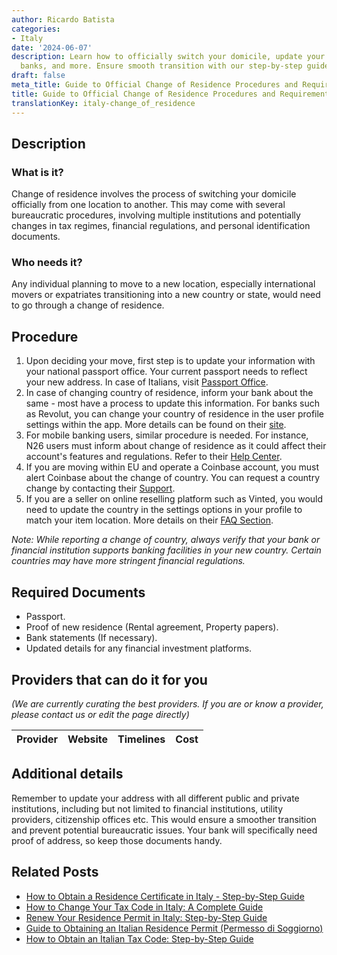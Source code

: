```yaml
---
author: Ricardo Batista
categories:
- Italy
date: '2024-06-07'
description: Learn how to officially switch your domicile, update your passport, notify
  banks, and more. Ensure smooth transition with our step-by-step guide.
draft: false
meta_title: Guide to Official Change of Residence Procedures and Requirements
title: Guide to Official Change of Residence Procedures and Requirements
translationKey: italy-change_of_residence
---
```


## Description
### What is it?
Change of residence involves the process of switching your domicile officially from one location to another. This may come with several bureaucratic procedures, involving multiple institutions and potentially changes in tax regimes, financial regulations, and personal identification documents.
### Who needs it?
Any individual planning to move to a new location, especially international movers or expatriates transitioning into a new country or state, would need to go through a change of residence.

## Procedure
1. Upon deciding your move, first step is to update your information with your national passport office. Your current passport needs to reflect your new address. In case of Italians, visit [Passport Office](https://poliziadistato.it/articolo/191/).
2. In case of changing country of residence, inform your bank about the same - most have a process to update this information. For banks such as Revolut, you can change your country of residence in the user profile settings within the app. More details can be found on their [site](https://www.revolut.com/help).
3. For mobile banking users, similar procedure is needed. For instance, N26 users must inform about change of residence as it could affect their account's features and regulations. Refer to their [Help Center](https://support.n26.com/en-eu/account-and-personal-details/personal-information/update-my-personal-information).
4. If you are moving within EU and operate a Coinbase account, you must alert Coinbase about the change of country. You can request a country change by contacting their [Support](https://help.coinbase.com/).
5. If you are a seller on online reselling platform such as Vinted, you would need to update the country in the settings options in your profile to match your item location. More details on their [FAQ Section](https://www.vinted.com/member/41333902-faq).

*Note: While reporting a change of country, always verify that your bank or financial institution supports banking facilities in your new country. Certain countries may have more stringent financial regulations.*

## Required Documents
- Passport.
- Proof of new residence (Rental agreement, Property papers).
- Bank statements (If necessary).
- Updated details for any financial investment platforms.

## Providers that can do it for you

_(We are currently curating the best providers. If you are or know a provider, please contact us or edit the page directly)_

| Provider        |     Website     |     Timelines    |       Cost      |
| --------------- | --------------- |  :-------------: | :-------------: |

## Additional details
Remember to update your address with all different public and private institutions, including but not limited to financial institutions, utility providers, citizenship offices etc. This would ensure a smoother transition and prevent potential bureaucratic issues. Your bank will specifically need proof of address, so keep those documents handy.


## Related Posts

- [How to Obtain a Residence Certificate in Italy - Step-by-Step Guide](https://tramitit.com/guides/italy/residence_certificate_request/)
- [How to Change Your Tax Code in Italy: A Complete Guide](https://tramitit.com/guides/italy/tax_code_change/)
- [Renew Your Residence Permit in Italy: Step-by-Step Guide](https://tramitit.com/guides/italy/residence_permit_renewal/)
- [Guide to Obtaining an Italian Residence Permit (Permesso di Soggiorno)](https://tramitit.com/guides/italy/residence_permit_application/)
- [How to Obtain an Italian Tax Code: Step-by-Step Guide](https://tramitit.com/guides/italy/tax_code_request/)